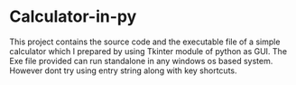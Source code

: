 # Calculator-in-py
This project contains the source code and the executable file of a simple calculator which I prepared by using Tkinter module of python as GUI.
The Exe file provided can run standalone in any windows os based system.
However dont try using entry string along with key shortcuts. 
